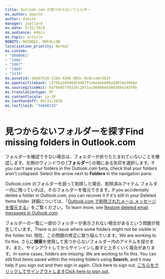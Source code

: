 ```yaml
---
title: Outlook.com の見つからないフォルダー
ms.author: daeite
author: daeite
manager: joallard
ms.date: 5/31/2019
ms.audience: Admin
ms.topic: article
ROBOTS: NOINDEX, NOFOLLOW
localization_priority: Normal
ms.custom:
- "8000061"
- "1066"
- "1067"
- "1068"
- "1134"
ms.assetid: e8e87530-51b6-4386-983c-8c8cca0c5b3f
ms.openlocfilehash: c2795a2d998df4487fce6eabb8d0a3d654e59b6e
ms.sourcegitcommit: 6a79e457f0326c2bf1ac96006e93603d94245f8b
ms.translationtype: MT
ms.contentlocale: ja-JP
ms.lasthandoff: 05/31/2019
ms.locfileid: "34668142"
---
```

# <a name="find-missing-folders"></a><span data-ttu-id="3c451-102">見つからないフォルダーを探す</span><span class="sxs-lookup"><span data-stu-id="3c451-102">Find missing folders in Outlook.com</span></span>

<span data-ttu-id="3c451-p101">フォルダーを確認できない場合は、フォルダーが折りたたまれていないことを確認します。左側のウィンドウの [**フォルダー**] の隣にある矢印を選択します。</span><span class="sxs-lookup"><span data-stu-id="3c451-p101">If you can't see your folders in the Outlook.com beta, check that your folders aren't collapsed. Select the arrow next to **Folders** in the navigation pane.</span></span>

<span data-ttu-id="3c451-105">Outlook.com のフォルダーを誤って削除した場合、削除済みアイテム フォルダー内に残っていれば、そのフォルダーを復元できます。</span><span class="sxs-lookup"><span data-stu-id="3c451-105">If you accidentally delete a folder in Outlook.com, you can recover it if it's still in your Deleted Items folder.</span></span> <span data-ttu-id="3c451-106">詳細については、「[Outlook.com で削除されたメール メッセージを復元する](https://support.office.com/article/cf06ab1b-ae0b-418c-a4d9-4e895f83ed50)」をご覧ください。</span><span class="sxs-lookup"><span data-stu-id="3c451-106">To learn more, see [Restore deleted email messages in Outlook.com](https://support.office.com/article/cf06ab1b-ae0b-418c-a4d9-4e895f83ed50).</span></span>

<span data-ttu-id="3c451-107">フォルダーの一覧に一部のフォルダーが表示されない場合があるという問題が発生しています。</span><span class="sxs-lookup"><span data-stu-id="3c451-107">There is an issue where some folders might not be visible in the folder list.</span></span> <span data-ttu-id="3c451-108">現在、この問題の修正に取り組んでいます。</span><span class="sxs-lookup"><span data-stu-id="3c451-108">We are working to fix this.</span></span> <span data-ttu-id="3c451-109">さらに**検索**を使用して見つからないフォルダー内のアイテムを探せます。また、サインアウトしてからサインインし直すと上手くいく場合があります。</span><span class="sxs-lookup"><span data-stu-id="3c451-109">In some cases, folders are missing. We are working to fix this. You can still find items saved within the missing folders using **Search**, and it may help if you sign out and then sign in again. Click here to sign out.</span></span> [<span data-ttu-id="3c451-110">こちらをクリックしてサインアウトします</span><span class="sxs-lookup"><span data-stu-id="3c451-110">Click here to sign out.</span></span>](https://login.live.com/logout.srf)
